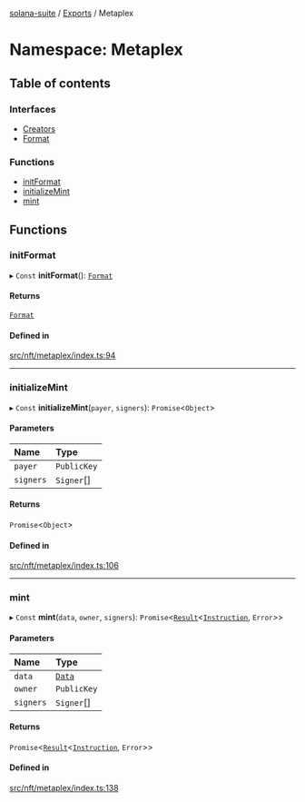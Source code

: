 [solana-suite](../README.md) / [Exports](../modules.md) / Metaplex

# Namespace: Metaplex

## Table of contents

### Interfaces

- [Creators](../interfaces/Metaplex.Creators.md)
- [Format](../interfaces/Metaplex.Format.md)

### Functions

- [initFormat](Metaplex.md#initformat)
- [initializeMint](Metaplex.md#initializemint)
- [mint](Metaplex.md#mint)

## Functions

### initFormat

▸ `Const` **initFormat**(): [`Format`](../interfaces/Metaplex.Format.md)

#### Returns

[`Format`](../interfaces/Metaplex.Format.md)

#### Defined in

[src/nft/metaplex/index.ts:94](https://github.com/atonoy/solana-suite/blob/7e44c28/src/nft/metaplex/index.ts#L94)

___

### initializeMint

▸ `Const` **initializeMint**(`payer`, `signers`): `Promise`<`Object`\>

#### Parameters

| Name | Type |
| :------ | :------ |
| `payer` | `PublicKey` |
| `signers` | `Signer`[] |

#### Returns

`Promise`<`Object`\>

#### Defined in

[src/nft/metaplex/index.ts:106](https://github.com/atonoy/solana-suite/blob/7e44c28/src/nft/metaplex/index.ts#L106)

___

### mint

▸ `Const` **mint**(`data`, `owner`, `signers`): `Promise`<[`Result`](../modules.md#result)<[`Instruction`](../classes/Instruction.md), `Error`\>\>

#### Parameters

| Name | Type |
| :------ | :------ |
| `data` | [`Data`](../classes/MetaplexInstructure.Data.md) |
| `owner` | `PublicKey` |
| `signers` | `Signer`[] |

#### Returns

`Promise`<[`Result`](../modules.md#result)<[`Instruction`](../classes/Instruction.md), `Error`\>\>

#### Defined in

[src/nft/metaplex/index.ts:138](https://github.com/atonoy/solana-suite/blob/7e44c28/src/nft/metaplex/index.ts#L138)

